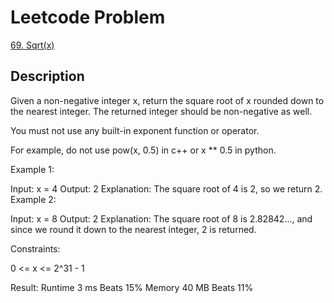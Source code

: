 # Leetcode Problem
[69. Sqrt(x)](https://leetcode.com/problems/sqrtx/)

## Description
Given a non-negative integer x, return the square root of x rounded down to the nearest integer. The returned integer 
should be non-negative as well.

You must not use any built-in exponent function or operator.

For example, do not use pow(x, 0.5) in c++ or x ** 0.5 in python.
 

Example 1:

Input: x = 4
Output: 2
Explanation: The square root of 4 is 2, so we return 2.
Example 2:

Input: x = 8
Output: 2
Explanation: The square root of 8 is 2.82842..., and since we round it down to the nearest integer, 2 is returned.
 

Constraints:

0 <= x <= 2^31 - 1

Result:
Runtime 3 ms Beats 15%
Memory 40 MB Beats 11%
